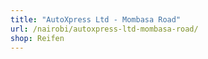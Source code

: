 ```yaml
---
title: "AutoXpress Ltd - Mombasa Road"
url: /nairobi/autoxpress-ltd-mombasa-road/
shop: Reifen
---
```

